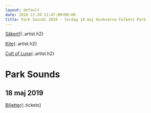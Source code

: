 ```yaml
---
layout: default
date: 2018-12-20 11:47:00+00:00
title: Park Sounds 2019 - lördag 18 maj Huskvarna Folkets Park
---
```


[Säkert!](/artister/sakert/){:.artist.h2}

[Kite](/artister/kite/){:.artist.h2}

[Cult of Luna](/artister/cult-of-luna/){:.artist.h2}

# Park Sounds 
## 18 maj 2019

[Biljetter](https://secure.tickster.com/mcpx1mu3pkb29hl){:.tickets}

<!--
{:.h3}

Park Sounds är en årligt återkommande festival i Huskvarna Folket Park. Årets upplaga av Park Sounds äger rum lördagen den 18 maj 2019. Vår publik får uppleva ett tiotal band och artister på våra två scener, inramat av en klassisk folkparksmiljö. På området finns det också mat och dryck. 

2019 är tredje året för festivalen. Tidigare år har bland andra The Hives, Raised Fist, Tove Styrke, Johnossi, Sara Klang, Kvelertak, Hurula, Jens Lekman och många fler stått på scen. Park Sounds arrangeras av föreningen 1934.
-->